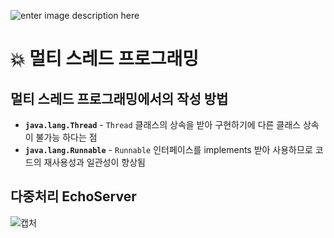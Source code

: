 ![enter image description here](https://seekcomau.corewebdna.net.au/web_images/blogs/214/1670/How%20to%20mine%20your%20network_940x485.jpg)
# 💥 멀티 스레드 프로그래밍

## 멀티 스레드 프로그래밍에서의 작성 방법
- **`java.lang.Thread`**
  \- `Thread` 클래스의 상속을 받아 구현하기에 다른 클래스 상속이 불가능 하다는 점
- **`java.lang.Runnable`**
  \- `Runnable` 인터페이스를 implements 받아 사용하므로 코드의 재사용성과 일관성이 향상됨

## 다중처리 EchoServer
![캡처](https://i.imgur.com/5DbipRp.png)
